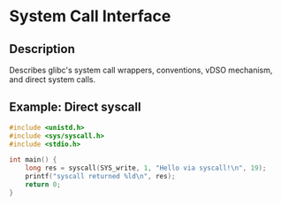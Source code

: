 # System Call Interface

## Description
Describes glibc's system call wrappers, conventions, vDSO mechanism, and direct system calls.

## Example: Direct syscall
```c
#include <unistd.h>
#include <sys/syscall.h>
#include <stdio.h>

int main() {
    long res = syscall(SYS_write, 1, "Hello via syscall!\n", 19);
    printf("syscall returned %ld\n", res);
    return 0;
}
```
